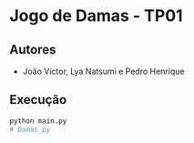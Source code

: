# Jogo de Damas - TP01

## Autores
- João Victor, Lya Natsumi e Pedro Henrique

## Execução
```bash
python main.py
# Damas_py
